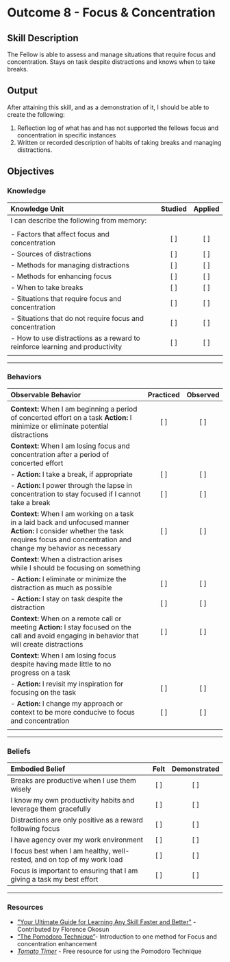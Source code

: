 # Outcome 8 - Focus & Concentration


## Skill Description

The Fellow is able to assess and manage situations that require focus and concentration. Stays on task despite distractions and knows when to take breaks.


## Output
After attaining this skill, and as a demonstration of it, I should be able to create the following:

1. Reflection log of what has and has not supported the fellows focus and concentration in specific instances
2. Written or recorded description of habits of taking breaks and managing distractions.


## Objectives

### Knowledge


| Knowledge Unit | Studied | Applied |
|:---|:---:|:---:|
| I can describe the following from memory: | | |
| | | |
| - Factors that affect focus and concentration | [ ] | [ ] |
| - Sources of distractions | [ ] | [ ] |
| - Methods for managing distractions | [ ] | [ ] |
| - Methods for enhancing focus | [ ] | [ ] |
| - When to take breaks | [ ] | [ ] |
| - Situations that require focus and concentration | [ ] | [ ] |
| - Situations that do not require focus and concentration | [ ] | [ ] |
| - How to use distractions as a reward to reinforce learning and productivity | [ ] | [ ] |
| | | |

---

### Behaviors

| Observable Behavior | Practiced | Observed |
|:---|:---:|:---:|
| | | |
| **Context:** When I am beginning a period of concerted effort on a task **Action:** I minimize or eliminate potential distractions | [ ] | [ ] |
| **Context:** When I am losing focus and concentration after a period of concerted effort | | |
| - **Action:** I take a break, if appropriate | [ ] | [ ] |
| - **Action:** I power through the lapse in concentration to stay focused if I cannot take a break | [ ] | [ ] |
| **Context:** When I am working on a task in a laid back and unfocused manner **Action:** I consider whether the task requires focus and concentration and change my behavior as necessary | [ ] | [ ] |
| **Context:** When a distraction arises while I should be focusing on something | | |
| - **Action:** I eliminate or minimize the distraction as much as possible | [ ] | [ ] |
| - **Action:** I stay on task despite the distraction | [ ] | [ ] |
| **Context:** When on a remote call or meeting **Action:** I stay focused on the call and avoid engaging in behavior that will create distractions | [ ] | [ ] |
| **Context:** When I am losing focus despite having made little to no progress on a task | | |
| - **Action:** I revisit my inspiration for focusing on the task | [ ] | [ ] |
| - **Action:** I change my approach or context to be more conducive to focus and concentration | [ ] | [ ] |
| | | |

---

### Beliefs


| Embodied Belief | Felt | Demonstrated |
|:---|:---:|:---:|
| Breaks are productive when I use them wisely | [ ] | [ ] |
| I know my own productivity habits and leverage them gracefully | [ ] | [ ] |
| Distractions are only positive as a reward following focus | [ ] | [ ] |
| I have agency over my work environment | [ ] | [ ] |
| I focus best when I am healthy, well-rested, and on top of my work load | [ ] | [ ] |
| Focus is important to ensuring that I am giving a task my best effort | [ ] | [ ] |


---

### Resources

- ["Your Ultimate Guide for Learning Any Skill Faster and Better"](https://medium.com/the-mission/your-ultimate-guide-for-learning-anything-faster-and-better-abceb81327b8) - Contributed by Florence Okosun
- [“The Pomodoro Technique”](https://www.focusboosterapp.com/the-pomodoro-technique)- Introduction to one method for Focus and concentration enhancement
- [_Tomato Timer_](https://tomato-timer.com/) - Free resource for using the Pomodoro Technique

